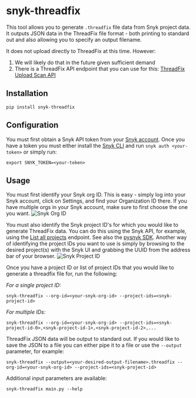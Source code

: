 # snyk-threadfix

This tool allows you to generate `.threadfix` file data from Snyk project data. It outputs JSON data in the ThreadFix file format - both printing to standard out and also allowing you to specify an output filename.

It does not upload directly to ThreadFix at this time. However:
1. We will likely do that in the future given sufficient demand
2. There is a ThreadFix API endpoint that you can use for this: [ThreadFix Upload Scan API](https://denimgroup.atlassian.net/wiki/spaces/TDOC/pages/22908335/Upload+Scan+-+API)

## Installation
```
pip install snyk-threadfix
```

## Configuration
You must first obtain a Snyk API token from your [Snyk account](https://app.snyk.io/login). Once you have a token you must either install the [Snyk CLI](https://github.com/snyk/snyk) and run `snyk auth <your-token>` or simply run:
```
export SNYK_TOKEN=<your-token> 
```

## Usage
You must first identify your Snyk org ID. This is easy - simply log into your Snyk account, click on Settings, and find your Organization ID there. If you have multiple orgs in your Snyk account, make sure to first choose the one you want.
![Snyk Org ID](https://github.com/snyk-labs/snyk-threadfix/blob/master/images/snyk-org-id-in-ui.png?raw=true)


You must also identify the Snyk project ID's for which you would like to generate ThreadFix data. You can do this using the Snyk API, for example, using the [List all projects](https://snyk.docs.apiary.io/#reference/projects/list-all-projects) endpoint. See also the [pysnyk SDK](https://github.com/snyk-labs/pysnyk). Another way of identifying the project IDs you want to use is simply by browsing to the desired project(s) with the Snyk UI and grabbing the UUID from the address bar of your browser.
![Snyk Project ID](https://github.com/snyk-labs/snyk-threadfix/blob/master/images/project-id-in-snyk-ui.png?raw=true)


Once you have a project ID or list of project IDs that you would like to generate a threadfix file for, run the following:

*For a single project ID:*
```
snyk-threadfix --org-id=<your-snyk-org-id> --project-ids=<snyk-project-id>
```

*For multiple IDs:*
```
snyk-threadfix --org-id=<your-snyk-org-id> --project-ids=<snyk-project-id-0>,<snyk-project-id-1>,<snyk-project-id-2>,...
```

ThreadFix JSON data will be output to standard out. If you would like to save the JSON to a file you can either pipe it to a file or use the `--output` parameter, for example:
```
snyk-threadfix --output=<your-desired-output-filename>.threadfix --org-id=<your-snyk-org-id> --project-ids=<snyk-project-id>
```


Additional input parameters are available:
```
snyk-threadfix main.py --help
```
